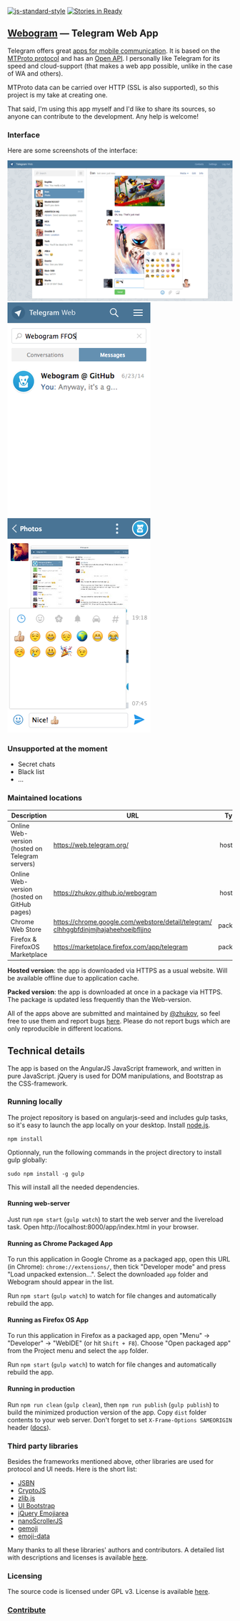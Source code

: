[![js-standard-style](https://img.shields.io/badge/code%20style-standard-brightgreen.svg)](http://standardjs.com/)
[![Stories in Ready](https://badge.waffle.io/zhukov/webogram.png?label=ready&title=Ready)](https://waffle.io/zhukov/webogram)

## [Webogram](https://web.telegram.org) — Telegram Web App

Telegram offers great [apps for mobile communication](https://www.telegram.org). It is based on the [MTProto protocol](https://core.telegram.org/mtproto) and has an [Open API](https://core.telegram.org/api). I personally like Telegram for its speed and cloud-support (that makes a web app possible, unlike in the case of WA and others).

MTProto data can be carried over HTTP (SSL is also supported), so this project is my take at creating one.

That said, I'm using this app myself and I'd like to share its sources, so anyone can contribute to the development. Any help is welcome!


### Interface


Here are some screenshots of the interface:


![Sample screenshot 1](/app/img/screenshot1.png)
![Mobile screenshot 2](/app/img/screenshot2.png)
![Mobile screenshot 3](/app/img/screenshot3.png)


### Unsupported at the moment

* Secret chats
* Black list
* ...


### Maintained locations


| Description        | URL           | Type  |
| ------------- |-------------| -----:|
| Online Web-version (hosted on Telegram servers)      | https://web.telegram.org/ | hosted
| Online Web-version (hosted on GitHub pages)      | https://zhukov.github.io/webogram | hosted
| Chrome Web Store      | [https://chrome.google.com/webstore/detail/telegram/ clhhggbfdinjmjhajaheehoeibfljjno](https://chrome.google.com/webstore/detail/telegram/clhhggbfdinjmjhajaheehoeibfljjno) |   packed
| Firefox & FirefoxOS Marketplace | https://marketplace.firefox.com/app/telegram |    packed



**Hosted version**: the app is downloaded via HTTPS as a usual website. Will be available offline due to application cache.

**Packed version**: the app is downloaded at once in a package via HTTPS. The package is updated less frequently than the Web-version.

All of the apps above are submitted and maintained by [@zhukov](https://github.com/zhukov), so feel free to use them and report bugs [here](https://github.com/zhukov/webogram/issues). Please do not report bugs which are only reproducible in different locations.


## Technical details

The app is based on the AngularJS JavaScript framework, and written in pure JavaScript. jQuery is used for DOM manipulations, and Bootstrap as the CSS-framework.


### Running locally


The project repository is based on angularjs-seed and includes gulp tasks, so it's easy to launch the app locally on your desktop.
Install [node.js](http://nodejs.org/).

```lang=bash
npm install
```

Optionnaly, run the following commands in the project directory to install gulp globally:

```lang=bash
sudo npm install -g gulp
```

This will install all the needed dependencies.


#### Running web-server


Just run `npm start` (`gulp watch`) to start the web server and the livereload task.
Open http://localhost:8000/app/index.html in your browser.



#### Running as Chrome Packaged App

To run this application in Google Chrome as a packaged app, open this URL (in Chrome): `chrome://extensions/`, then tick "Developer mode" and press "Load unpacked extension...". Select the downloaded `app` folder and Webogram should appear in the list.

Run `npm start` (`gulp watch`) to watch for file changes and automatically rebuild the app.


#### Running as Firefox OS App

To run this application in Firefox as a packaged app, open "Menu" -> "Developer" -> "WebIDE" (or hit `Shift + F8`). Choose "Open packaged app" from the Project menu and select the `app` folder.

Run `npm start` (`gulp watch`) to watch for file changes and automatically rebuild the app.

#### Running in production

Run `npm run clean` (`gulp clean`), then `npm run publish` (`gulp publish`) to build the minimized production version of the app. Copy `dist` folder contents to your web server. Don't forget to set `X-Frame-Options SAMEORIGIN` header ([docs](https://developer.mozilla.org/en-US/docs/Web/HTTP/X-Frame-Options)).


### Third party libraries

Besides the frameworks mentioned above, other libraries are used for protocol and UI needs. Here is the short list:

* [JSBN](http://www-cs-students.stanford.edu/~tjw/jsbn/)
* [CryptoJS](https://code.google.com/p/crypto-js/)
* [zlib.js](https://github.com/imaya/zlib.js)
* [UI Bootstrap](http://angular-ui.github.io/bootstrap/)
* [jQuery Emojiarea](https://github.com/diy/jquery-emojiarea)
* [nanoScrollerJS](https://github.com/jamesflorentino/nanoScrollerJS)
* [gemoji](https://github.com/github/gemoji)
* [emoji-data](https://github.com/iamcal/emoji-data)

Many thanks to all these libraries' authors and contributors. A detailed list with descriptions and licenses is available [here](/app/vendor).


### Licensing

The source code is licensed under GPL v3. License is available [here](/LICENSE).


### [Contribute](CONTRIBUTING.md)
